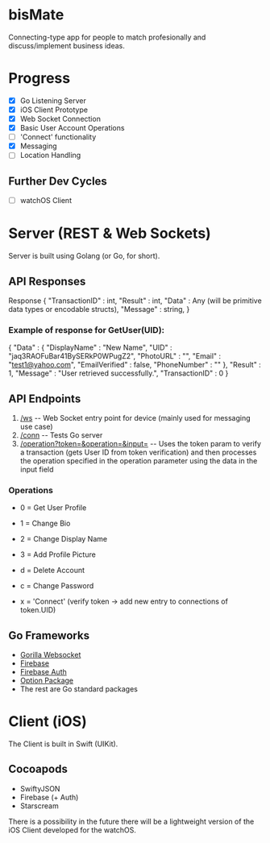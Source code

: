 # bisMate
Connecting-type app for people to match profesionally and discuss/implement business ideas. 

# Progress
- [x] Go Listening Server
- [x] iOS Client Prototype
- [x] Web Socket Connection
- [x] Basic User Account Operations
- [ ] 'Connect' functionality
- [x] Messaging
- [ ] Location Handling

## Further Dev Cycles
- [ ] watchOS Client

# Server (REST & Web Sockets)
Server is built using Golang (or Go, for short).

## API Responses
Response {
    "TransactionID" : int,
    "Result" : int,
    "Data" : Any (will be primitive data types or encodable structs),
    "Message" : string,
}

### Example of response for GetUser(UID):
{
  "Data" : {
    "DisplayName" : "New Name",
    "UID" : "jaq3RAOFuBar41BySERkP0WPugZ2",
    "PhotoURL" : "",
    "Email" : "test1@yahoo.com",
    "EmailVerified" : false,
    "PhoneNumber" : ""
  },
  "Result" : 1,
  "Message" : "User retrieved successfully.",
  "TransactionID" : 0
}

## API Endpoints
1. [/ws]("http://localhost:8000/ws") -- Web Socket entry point for device (mainly used for messaging use case)
2. [/conn]("http://localhost:8000/conn") -- Tests Go server 
3. [/operation?token=<String>&operation=<String>&input=<String>]("http://localhost:8000/operation?token=<String>&operation=<String>&input=<String>") -- Uses the token param to verify a transaction (gets User ID from token verification) and then processes the operation specified in the operation parameter using the data in the input field

### Operations
- 0 = Get User Profile
- 1 = Change Bio
- 2 = Change Display Name
- 3 = Add Profile Picture

- d = Delete Account
- c = Change Password

- x = 'Connect' (verify token -> add new entry to connections of token.UID)

## Go Frameworks 
- [Gorilla Websocket]("https://github.com/gorilla/websocket")
- [Firebase]("https://firebase.google.com/go")
- [Firebase Auth]("https://firebase.google.com/go/auth")
- [Option Package]("https://google.golang.org/api/option")
- The rest are Go standard packages


# Client (iOS)
The Client is built in Swift (UIKit).

## Cocoapods
- SwiftyJSON
- Firebase (+ Auth)
- Starscream

There is a possibility in the future there will be a lightweight version of the iOS Client developed for the watchOS.
